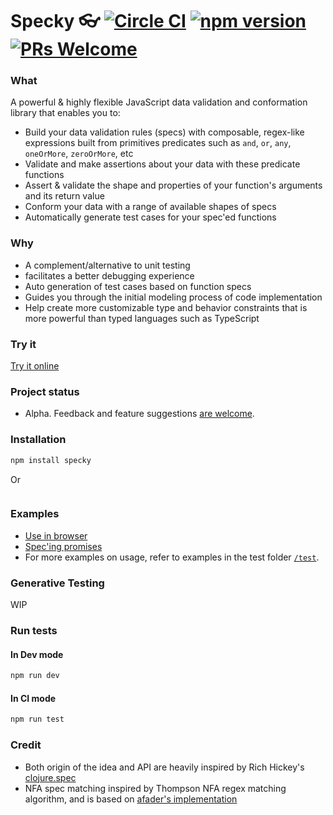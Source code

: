 # Specky 👓 [![Circle CI](https://circleci.com/gh/settinghead/specky.svg?style=shield)](https://circleci.com/gh/settinghead/specky) [![npm version](https://badge.fury.io/js/specky.svg)](https://badge.fury.io/js/specky) [![PRs Welcome](https://img.shields.io/badge/PRs-welcome-brightgreen.svg?style=flat-square)](http://makeapullrequest.com)

### What

A powerful & highly flexible JavaScript data validation and conformation library that enables you to:

- Build your data validation rules (specs) with composable, regex-like expressions built from primitives predicates such as `and`, `or`, `any`, `oneOrMore`, `zeroOrMore`, etc
- Validate and make assertions about your data with these predicate functions
- Assert & validate the shape and properties of your function's arguments and its return value
- Conform your data with a range of available shapes of specs
- Automatically generate test cases for your spec'ed functions

### Why

- A complement/alternative to unit testing
- facilitates a better debugging experience
- Auto generation of test cases based on function specs
- Guides you through the initial modeling process of code implementation
- Help create more customizable type and behavior constraints that is more powerful than typed languages such as TypeScript

### Try it

[Try it online](https://jsbin.com/fisiyeh/edit?js,console)


### Project status
- Alpha. Feedback and feature suggestions [are welcome](/../../issues/).

### Installation

```bash
npm install specky
```

Or
```html

```

### Examples

- [Use in browser](examples/simple.html)
- [Spec'ing promises](examples/promise)
- For more examples on usage, refer to examples in the test folder [`/test`](test/).

### Generative Testing

WIP

### Run tests

#### In Dev mode

```bash
npm run dev
```

#### In CI mode
```bash
npm run test
```

### Credit
- Both origin of the idea and API are heavily inspired by Rich Hickey's [clojure.spec](http://clojure.org/about/spec)
- NFA spec matching inspired by Thompson NFA regex matching algorithm, and is based on [afader's implementation](https://github.com/afader/thompson-regex-js)
